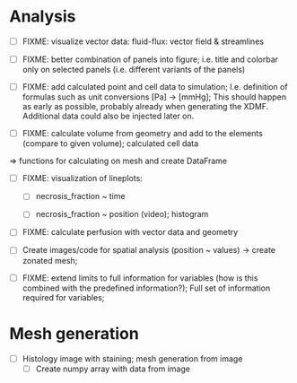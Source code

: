 # Analysis

- [ ] FIXME: visualize vector data: fluid-flux: vector field & streamlines

- [ ] FIXME: better combination of panels into figure; i.e. title and colorbar only on selected panels (i.e. different variants of the panels)

- [ ] FIXME: add calculated point and cell data to simulation; I.e. definition of formulas
      such as unit conversions [Pa] -> [mmHg];
      This should happen as early as possible, probably already when generating the XDMF. Additional data
      could also be injected later on.
- [ ] FIXME: calculate volume from geometry and add to the elements (compare to given volume); calculated cell data

=> functions for calculating on mesh and create DataFrame
- [ ] FIXME: visualization of lineplots:
  - [ ] necrosis_fraction ~ time
  - [ ] necrosis_fraction ~ position (video); histogram


- [ ] FIXME: calculate perfusion with vector data and geometry
- [ ] Create images/code for spatial analysis (position ~ values) -> create zonated mesh;

- [ ] FIXME: extend limits to full information for variables (how is this combined with the predefined information?);
      Full set of information required for variables;

# Mesh generation
- [ ] Histology image with staining; mesh generation from image
  - [ ] Create numpy array with data from image 
